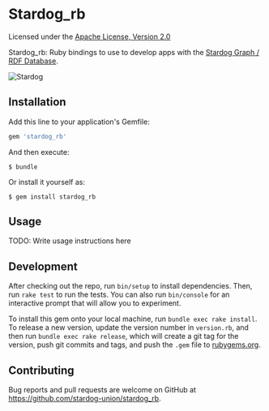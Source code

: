 # Stardog_rb

Licensed under the
[Apache License, Version 2.0](http://www.apache.org/licenses/LICENSE-2.0)

Stardog_rb: Ruby bindings to use to develop apps with the
[Stardog Graph / RDF Database](http://stardog.com).

![Stardog](http://stardog.com/img/stardog.png)

## Installation

Add this line to your application's Gemfile:

```ruby
gem 'stardog_rb'
```

And then execute:

    $ bundle

Or install it yourself as:

    $ gem install stardog_rb

## Usage

TODO: Write usage instructions here

## Development

After checking out the repo, run `bin/setup` to install
dependencies. Then, run `rake test` to run the tests. You can also run
`bin/console` for an interactive prompt that will allow you to
experiment.

To install this gem onto your local machine, run `bundle exec rake
install`. To release a new version, update the version number in
`version.rb`, and then run `bundle exec rake release`, which will
create a git tag for the version, push git commits and tags, and push
the `.gem` file to [rubygems.org](https://rubygems.org).

## Contributing

Bug reports and pull requests are welcome on GitHub at
https://github.com/stardog-union/stardog_rb.
